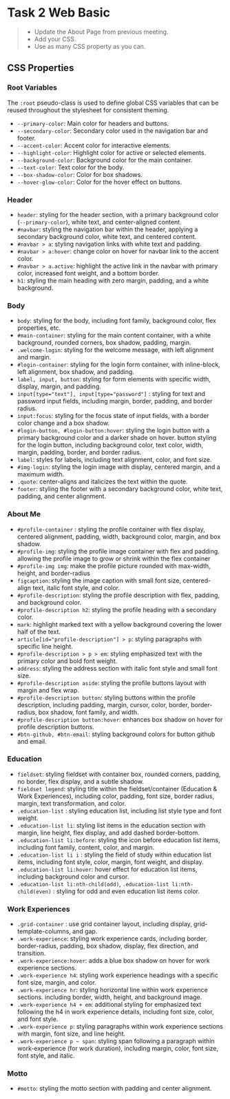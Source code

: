 # Task 2 Web Basic

> - Update the About Page from previous meeting.
>-  Add your CSS.
>- Use as many CSS property as you can.

## CSS Properties 

### Root Variables

The `:root` pseudo-class is used to define global CSS variables that can be reused throughout the stylesheet for consistent theming.

-   `--primary-color`: Main color for headers and buttons.
-   `--secondary-color`: Secondary color used in the navigation bar and footer.
-   `--accent-color`: Accent color for interactive elements.
-   `--highlight-color`: Highlight color for active or selected elements.
-   `--background-color`: Background color for the main container.
-   `--text-color`: Text color for the body.
-   `--box-shadow-color`: Color for box shadows.
-   `--hover-glow-color`: Color for the hover effect on buttons.

### Header 

-   `header`: styling for the header section, with a primary background color (`--primary-color`), white text, and center-aligned content.
-   `#navbar`: styling the navigation bar within the header, applying a secondary background color, white text, and centered content.
-   `#navbar > a`: styling navigation links with white text and padding.
-   `#navbar > a:hover`: change color on hover for navbar link to the accent color.
-   `#navbar > a.active`: highlight the active link in the navbar with primary color, increased font weight, and a bottom border.
-   `h1`: styling the main heading with zero margin, padding, and a white background.

### Body

-   `body`: styling for the body, including font family, background color, flex properties, etc.
-   `#main-container`: styling for the main content container, with a white background, rounded corners, box shadow, padding, margin.
-   `.welcome-login`: styling for the welcome message, with left alignment and margin.
-   `#login-container`: styling for the login form container, with inline-block, left alignment, box shadow, and padding.
-   `label, input, button`: styling for form elements with specific width, display, margin, and padding.
-   `input[type="text"], input[type="password"]` : styling for text and password input fields, including margin, border, padding, and border radius.
-   `input:focus`: styling for the focus state of input fields, with a border color change and a box shadow.
-   `#login-button, #login-button:hover`: styling the login button with a primary background color and a darker shade on hover. button styling for the login button, including background color, text color, width, margin, padding, border, and border radius.
- `label`: styles for labels, including text alignment, color, and font size.
-   `#img-login`: styling the login image with display, centered margin, and a maximum width.
-   `.quote`: center-aligns and italicizes the text within the quote.
-   `footer`: styling the footer with a secondary background color, white text, padding, and center alignment.

### About Me

-   `#profile-container` : styling the profile container with flex display, centered alignment, padding, width, background color, margin, and box shadow.
-   `#profile-img`: styling the profile image container with flex and padding. allowing the profile image to grow or shrink within the flex container
-   `#profile-img img`: make the profile picture rounded with max-width, height, and border-radius
-   `figcaption`: styling the image caption with small font size, centered-align text, italic font style, and color.
-   `#profile-description`: styling the profile description with flex, padding, and background color.
-   `#profile-description h2`: styling the profile heading with a secondary color.
-   `mark`: highlight marked text with a yellow background covering the lower half of the text.
-   `article[id="profile-description"] > p`: styling paragraphs with specific line height.
-   `#profile-description > p > em`: styling emphasized text with the primary color and bold font weight.
-   `address`: styling the address section with italic font style and small font size.
-   `#profile-description aside`: styling the profile buttons layout with margin and flex wrap.
-   `#profile-description button`: styling buttons within the profile description, including padding, margin, cursor, color, border, border-radius, box shadow, font family, and width.
-  `#profile-description button:hover`: enhances box shadow on hover for profile description buttons.
-   `#btn-github, #btn-email`: styling background colors for button github and email.

### Education 

-   `fieldset`: styling fieldset with container box, rounded corners, padding, no border, flex display, and a subtle shadow.
-   `fieldset legend`: styling title within the fieldset/container (Education & Work Experiences), including color, padding, font size, border radius, margin, text transformation, and color.
- `.education-list` : styling education list, including list style type and font weight.
-  `.education-list li`: styling list items in the education section with margin, line height, flex display, and add dashed border-bottom.
-  `.education-list li:before`: styling the icon before education list items, including font family, content, color, and margin.
- `.education-list li i` : styling the field of study within education list items, including font style, color, margin, font weight, and display.
-  `.education-list li:hover`: hover effect for education list items, including background color and cursor.
-  `.education-list li:nth-child(odd)`, `.education-list li:nth-child(even)` : styling for odd and even education list items color.

### Work Experiences

 - `.grid-container` : use grid container layout, including display, grid-template-columns, and gap.
-   `.work-experience`: styling work experience cards, including border, border-radius, padding, box shadow, display, flex direction, and transition.
-   `.work-experience:hover`: adds a blue box shadow on hover for work experience sections.
-   `.work-experience h4`: styling work experience headings with a specific font size, margin, and color.
-   `.work-experience hr`: styling horizontal line within work experience sections. including border, width, height, and background image.
-   `.work-experience h4 + em`: additional styling for emphasized text following the h4 in work experience details, including font size, color, and font style.
-   `.work-experience p`: styling paragraphs within work experience sections with margin, font size, and line height.
-   `.work-experience p ~ span`: styling span following a paragraph within work-experience (for work duration), including margin, color, font size, font style, and italic.

### Motto

 - `#motto`: styling the motto section with padding and center alignment.
